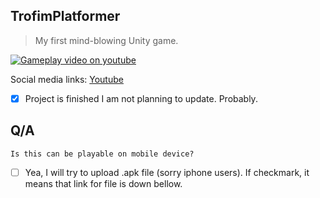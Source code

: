 ## TrofimPlatformer
  > My first mind-blowing Unity game. 

[![Gameplay video on youtube](https://img.youtube.com/vi/h-ImpFZkQRk/0.jpg)](https://www.youtube.com/watch?v=h-ImpFZkQRk)

Social media links:
[Youtube](www.youtube.com/channel/UCrwIAtROZyvV8_J2JwmrYxg)
- [x] Project is finished I am not planning to update. Probably.

## Q/A

`Is this can be playable on mobile device?`

- [ ] Yea, I will try to upload .apk file (sorry iphone users). If checkmark, it means that link for file is down bellow.

